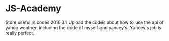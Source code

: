 # JS-Academy
Store useful js codes
2016.3.1 
Upload the codes about how to use the api of yahoo weather, including the code of myself and yancey's. Yancey's job is really perfect.
